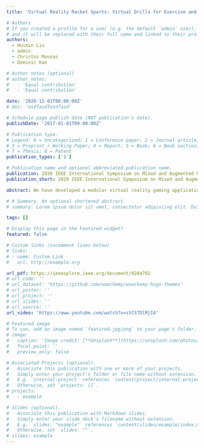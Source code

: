```yaml
---
title: 'Virtual Reality Racket Sports: Virtual Drills for Exercise and Training'

# Authors
# If you created a profile for a user (e.g. the default `admin` user), write the username (folder name) here
# and it will be replaced with their full name and linked to their profile.
authors:
  - Huimin Liu
  - admin
  - Christos Mousas
  - Dominic Kao

# Author notes (optional)
# author_notes:
#   - 'Equal contribution'
#   - 'Equal contribution'

date: '2020-11-01T00:00:00Z'
# doi: 'asdfasdfasdfasd'

# Schedule page publish date (NOT publication's date).
publishDate: '2017-01-01T00:00:00Z'

# Publication type.
# Legend: 0 = Uncategorized; 1 = Conference paper; 2 = Journal article;
# 3 = Preprint / Working Paper; 4 = Report; 5 = Book; 6 = Book section;
# 7 = Thesis; 8 = Patent
publication_types: ['1']

# Publication name and optional abbreviated publication name.
publication: 2020 IEEE International Symposium on Mixed and Augmented Reality
publication_short: 2020 IEEE International Symposium on Mixed and Augmented Reality (ISMAR)

abstract: We have developed a modular virtual reality gaming application that can be used to synthesize exercise drills for racket sports. By defining cost terms that are related to the gameplay and the mechanics of the game, as well as by allowing a user to control the parameters of the cost terms, users can easily adjust the objectives and the intensity levels of the exercise drills. Based on the user-defined exercise objectives, a Markov chain Monte Carlo optimization method called “simulated annealing” was used to optimize the exercise drill. The effectiveness of the developed virtual reality gaming application was measured in two studies by using virtual reality table tennis as the evaluation tool. The first study investigated the potential usefulness of the developed virtual reality gaming application as an exercise tool by comparing its workout effectiveness at three intensity levels (low, medium, and high) through the collection of heart rate readings. The second study explored the potential utility of the virtual reality gaming application as a training tool by exploring whether there was any improvement in participants' performance across the three conditions (no training, virtual reality training, and real-world training). The results indicate that a virtual reality gaming application, such as the examined virtual reality table tennis exergame, could indeed be used effectively as both an exercise and a training tool. Limitations and future research directions are discussed further below.

# # Summary. An optional shortened abstract.
# summary: Lorem ipsum dolor sit amet, consectetur adipiscing elit. Duis posuere tellus ac convallis placerat. Proin tincidunt magna sed ex sollicitudin condimentum.

tags: []

# Display this page in the Featured widget?
featured: false

# Custom links (uncomment lines below)
# links:
# - name: Custom Link
#   url: http://example.org

url_pdf: https://ieeexplore.ieee.org/document/9284702
# url_code: ''
# url_dataset: 'https://github.com/wowchemy/wowchemy-hugo-themes'
# url_poster: ''
# url_project: ''
# url_slides: ''
# url_source: ''
url_video: 'https://www.youtube.com/watch?v=stCSTDlMjI4'

# Featured image
# To use, add an image named `featured.jpg/png` to your page's folder.
# image:
#   caption: 'Image credit: [**Unsplash**](https://unsplash.com/photos/pLCdAaMFLTE)'
#   focal_point: ''
#   preview_only: false

# Associated Projects (optional).
#   Associate this publication with one or more of your projects.
#   Simply enter your project's folder or file name without extension.
#   E.g. `internal-project` references `content/project/internal-project/index.md`.
#   Otherwise, set `projects: []`.
# projects:
#   - example

# Slides (optional).
#   Associate this publication with Markdown slides.
#   Simply enter your slide deck's filename without extension.
#   E.g. `slides: "example"` references `content/slides/example/index.md`.
#   Otherwise, set `slides: ""`.
# slides: example
---
```


<!-- {{% callout note %}}
Click the _Cite_ button above to demo the feature to enable visitors to import publication metadata into their reference management software.
{{% /callout %}}

{{% callout note %}}
Create your slides in Markdown - click the _Slides_ button to check out the example.
{{% /callout %}}

Supplementary notes can be added here, including [code, math, and images](https://wowchemy.com/docs/writing-markdown-latex/). -->
